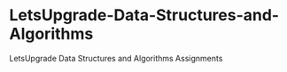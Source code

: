 # LetsUpgrade-Data-Structures-and-Algorithms
LetsUpgrade Data Structures and Algorithms Assignments
